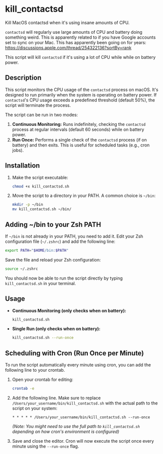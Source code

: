 # kill_contactsd

Kill MacOS contactsd when it's using insane amounts of CPU.

`contactsd` will regularly use large amounts of CPU and battery doing something weird. This is apparently related to if you have Google accounts set to sync on your Mac. This has apparently been going on for years: https://discussions.apple.com/thread/254322136?sortBy=rank

This script will kill `contactsd` if it's using a lot of CPU while while on battery power.

## Description

This script monitors the CPU usage of the `contactsd` process on macOS. It's designed to run primarily when the system is operating on battery power. If `contactsd`'s CPU usage exceeds a predefined threshold (default 50%), the script will terminate the process.

The script can be run in two modes:

1.  **Continuous Monitoring:** Runs indefinitely, checking the `contactsd` process at regular intervals (default 60 seconds) while on battery power.
2.  **Run Once:** Performs a single check of the `contactsd` process (if on battery) and then exits. This is useful for scheduled tasks (e.g., cron jobs).

## Installation

1.  Make the script executable:
    ```bash
    chmod +x kill_contactsd.sh
    ```
2.  Move the script to a directory in your PATH. A common choice is `~/bin`:
    ```bash
    mkdir -p ~/bin
    mv kill_contactsd.sh ~/bin/
    ```

## Adding ~/bin to your Zsh PATH

If `~/bin` is not already in your PATH, you need to add it. Edit your Zsh configuration file (`~/.zshrc`) and add the following line:

```bash
export PATH="$HOME/bin:$PATH"
```

Save the file and reload your Zsh configuration:

```bash
source ~/.zshrc
```

You should now be able to run the script directly by typing `kill_contactsd.sh` in your terminal.

## Usage

*   **Continuous Monitoring (only checks when on battery):**
    ```bash
    kill_contactsd.sh
    ```
*   **Single Run (only checks when on battery):**
    ```bash
    kill_contactsd.sh --run-once
    ```

## Scheduling with Cron (Run Once per Minute)

To run the script automatically every minute using cron, you can add the following line to your crontab.

1.  Open your crontab for editing:
    ```bash
    crontab -e
    ```
2.  Add the following line. Make sure to replace `/Users/your_username/bin/kill_contactsd.sh` with the actual path to the script on your system:
    ```cron
    * * * * * /Users/your_username/bin/kill_contactsd.sh --run-once
    ```
    *(Note: You might need to use the full path to `kill_contactsd.sh` depending on how cron's environment is configured)*

3.  Save and close the editor. Cron will now execute the script once every minute using the `--run-once` flag.
